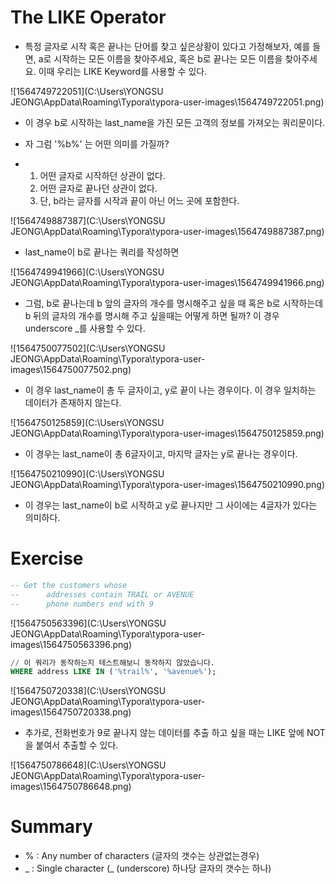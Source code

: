 # The LIKE Operator

- 특정 글자로 시작 혹은 끝나는 단어를 찾고 싶은상황이 있다고 가정해보자, 예를 들면, a로 시작하는 모든 이름을 찾아주세요, 혹은 b로 끝나는 모든 이름을 찾아주세요. 이때 우리는 LIKE Keyword를 사용할 수 있다. 

![1564749722051](C:\Users\YONGSU JEONG\AppData\Roaming\Typora\typora-user-images\1564749722051.png)

- 이 경우 b로 시작하는 last_name을 가진 모든 고객의 정보를 가져오는 쿼리문이다.

- 자 그럼 '%b%' 는 어떤 의미를 가질까?
- 1. 어떤 글자로 시작하던 상관이 없다.
  2. 어떤 글자로 끝나던 상관이 없다.
  3. 단, b라는 글자를 시작과 끝이 아닌 어느 곳에 포함한다.

![1564749887387](C:\Users\YONGSU JEONG\AppData\Roaming\Typora\typora-user-images\1564749887387.png)

- last_name이 b로 끝나는 쿼리를 작성하면

![1564749941966](C:\Users\YONGSU JEONG\AppData\Roaming\Typora\typora-user-images\1564749941966.png)

- 그럼, b로 끝나는데 b 앞의 글자의 개수를 명시해주고 싶을 때 혹은 b로 시작하는데 b 뒤의 글자의 개수를 명시해 주고 싶을때는 어떻게 하면 될까? 이 경우 underscore _를 사용할 수 있다.

![1564750077502](C:\Users\YONGSU JEONG\AppData\Roaming\Typora\typora-user-images\1564750077502.png)

- 이 경우 last_name이 총 두 글자이고, y로 끝이 나는 경우이다. 이 경우 일치하는 데이터가 존재하지 않는다.

![1564750125859](C:\Users\YONGSU JEONG\AppData\Roaming\Typora\typora-user-images\1564750125859.png)

- 이 경우는 last_name이 총 6글자이고, 마지막 글자는 y로 끝나는 경우이다.

![1564750210990](C:\Users\YONGSU JEONG\AppData\Roaming\Typora\typora-user-images\1564750210990.png)

- 이 경우는 last_name이 b로 시작하고 y로 끝나지만 그 사이에는 4글자가 있다는 의미하다.

# Exercise

```sql
-- Get the customers whose
-- 	    addresses contain TRAIL or AVENUE
--		phone numbers end with 9
```

![1564750563396](C:\Users\YONGSU JEONG\AppData\Roaming\Typora\typora-user-images\1564750563396.png)

```sql
// 이 쿼리가 동작하는지 테스트해보니 동작하지 않았습니다.
WHERE address LIKE IN ('%trail%', '%avenue%');
```

![1564750720338](C:\Users\YONGSU JEONG\AppData\Roaming\Typora\typora-user-images\1564750720338.png)

- 추가로, 전화번호가 9로 끝나지 않는 데이터를 추출 하고 싶을 때는 LIKE 앞에 NOT을 붙여서 추출할 수 있다.

![1564750786648](C:\Users\YONGSU JEONG\AppData\Roaming\Typora\typora-user-images\1564750786648.png)

# Summary

- % : Any number of characters (글자의 갯수는 상관없는경우)
- _ : Single character (_ (underscore) 하나당 글자의 갯수는 하나)
